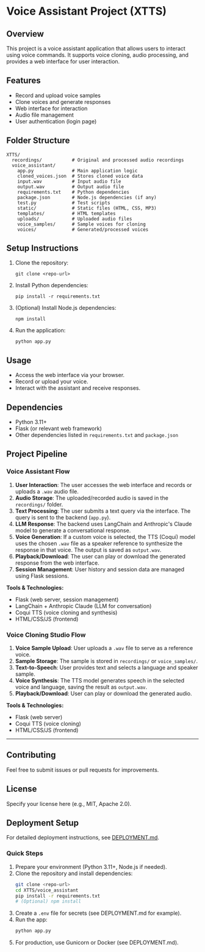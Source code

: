 # Voice Assistant Project (XTTS)

## Overview
This project is a voice assistant application that allows users to interact using voice commands. It supports voice cloning, audio processing, and provides a web interface for user interaction.

## Features
- Record and upload voice samples
- Clone voices and generate responses
- Web interface for interaction
- Audio file management
- User authentication (login page)

## Folder Structure
```
XTTS/
  recordings/           # Original and processed audio recordings
  voice_assistant/
    app.py              # Main application logic
    cloned_voices.json  # Stores cloned voice data
    input.wav           # Input audio file
    output.wav          # Output audio file
    requirements.txt    # Python dependencies
    package.json        # Node.js dependencies (if any)
    test.py             # Test scripts
    static/             # Static files (HTML, CSS, MP3)
    templates/          # HTML templates
    uploads/            # Uploaded audio files
    voice_samples/      # Sample voices for cloning
    voices/             # Generated/processed voices
```

## Setup Instructions
1. Clone the repository:
   ```
   git clone <repo-url>
   ```
2. Install Python dependencies:
   ```
   pip install -r requirements.txt
   ```
3. (Optional) Install Node.js dependencies:
   ```
   npm install
   ```
4. Run the application:
   ```
   python app.py
   ```

## Usage
- Access the web interface via your browser.
- Record or upload your voice.
- Interact with the assistant and receive responses.

## Dependencies
- Python 3.11+
- Flask (or relevant web framework)
- Other dependencies listed in `requirements.txt` and `package.json`

## Project Pipeline

### Voice Assistant Flow
1. **User Interaction**: The user accesses the web interface and records or uploads a `.wav` audio file.
2. **Audio Storage**: The uploaded/recorded audio is saved in the `recordings/` folder.
3. **Text Processing**: The user submits a text query via the interface. The query is sent to the backend (`app.py`).
4. **LLM Response**: The backend uses LangChain and Anthropic's Claude model to generate a conversational response.
5. **Voice Generation**: If a custom voice is selected, the TTS (Coqui) model uses the chosen `.wav` file as a speaker reference to synthesize the response in that voice. The output is saved as `output.wav`.
6. **Playback/Download**: The user can play or download the generated response from the web interface.
7. **Session Management**: User history and session data are managed using Flask sessions.

**Tools & Technologies:**
- Flask (web server, session management)
- LangChain + Anthropic Claude (LLM for conversation)
- Coqui TTS (voice cloning and synthesis)
- HTML/CSS/JS (frontend)

### Voice Cloning Studio Flow
1. **Voice Sample Upload**: User uploads a `.wav` file to serve as a reference voice.
2. **Sample Storage**: The sample is stored in `recordings/` or `voice_samples/`.
3. **Text-to-Speech**: User provides text and selects a language and speaker sample.
4. **Voice Synthesis**: The TTS model generates speech in the selected voice and language, saving the result as `output.wav`.
5. **Playback/Download**: User can play or download the generated audio.

**Tools & Technologies:**
- Flask (web server)
- Coqui TTS (voice cloning)
- HTML/CSS/JS (frontend)

---

## Contributing
Feel free to submit issues or pull requests for improvements.

## License
Specify your license here (e.g., MIT, Apache 2.0).


## Deployment Setup
For detailed deployment instructions, see [DEPLOYMENT.md](DEPLOYMENT.md).

### Quick Steps
1. Prepare your environment (Python 3.11+, Node.js if needed).
2. Clone the repository and install dependencies:
   ```sh
   git clone <repo-url>
   cd XTTS/voice_assistant
   pip install -r requirements.txt
   # (Optional) npm install
   ```
3. Create a `.env` file for secrets (see DEPLOYMENT.md for example).
4. Run the app:
   ```sh
   python app.py
   ```
5. For production, use Gunicorn or Docker (see DEPLOYMENT.md).
